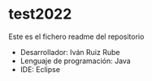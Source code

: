 # test2022
Este es el fichero readme del repositorio
- Desarrollador: Iván Ruiz Rube
- Lenguaje de programación: Java
- IDE: Eclipse
